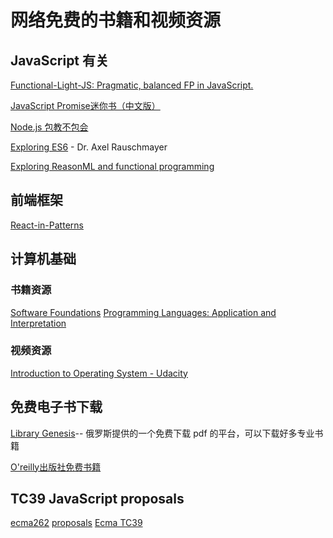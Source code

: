 # 网络免费的书籍和视频资源

## JavaScript 有关

[Functional-Light-JS: Pragmatic, balanced FP in JavaScript. ](https://github.com/getify/Functional-Light-JS)

[JavaScript Promise迷你书（中文版）](http://liubin.org/promises-book/)

[Node.js 包教不包会](https://www.kancloud.cn/kancloud/node-lessons/48306)

[Exploring ES6](http://exploringjs.com/es6/) - Dr. Axel Rauschmayer

[Exploring ReasonML and functional programming](http://reasonmlhub.com/exploring-reasonml/)

## 前端框架

[React-in-Patterns](https://github.com/krasimir/react-in-patterns)

## 计算机基础

### 书籍资源

[Software Foundations](https://softwarefoundations.cis.upenn.edu/)
[Programming Languages: Application and Interpretation](http://cs.brown.edu/courses/cs173/2012/book/)

### 视频资源

[Introduction to Operating System - Udacity](https://classroom.udacity.com/courses/ud923)


## 免费电子书下载

[Library Genesis](http://gen.lib.rus.ec/#)-- 俄罗斯提供的一个免费下载 pdf 的平台，可以下载好多专业书籍

[O'reilly出版社免费书籍](http://www.oreilly.com/programming/free/)

## TC39 JavaScript proposals

[ecma262](https://github.com/tc39/ecma262#ecmascript)
[proposals](https://github.com/tc39/proposals)
[Ecma TC39](https://github.com/tc39)